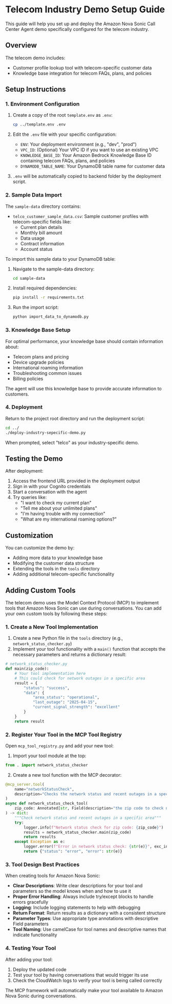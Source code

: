 # Telecom Industry Demo Setup Guide

This guide will help you set up and deploy the Amazon Nova Sonic Call Center Agent demo specifically configured for the telecom industry.

## Overview

The telecom demo includes:
- Customer profile lookup tool with telecom-specific customer data
- Knowledge base integration for telecom FAQs, plans, and policies

## Setup Instructions

### 1. Environment Configuration

1. Create a copy of the root `template.env` as `.env`:
   ```bash
   cp ../template.env .env
   ```

2. Edit the `.env` file with your specific configuration:
   - `ENV`: Your deployment environment (e.g., "dev", "prod")
   - `VPC_ID`: (Optional) Your VPC ID if you want to use an existing VPC
   - `KNOWLEDGE_BASE_ID`: Your Amazon Bedrock Knowledge Base ID containing telecom FAQs, plans, and policies
   - `DYNAMODB_TABLE_NAME`: Your DynamoDB table name for customer data

3. `.env` will be automatically copied to backend folder by the deployment script.


### 2. Sample Data Import

The `sample-data` directory contains:
- `telco_customer_sample_data.csv`: Sample customer profiles with telecom-specific fields like:
  - Current plan details
  - Monthly bill amount
  - Data usage
  - Contract information
  - Account status
  
To import this sample data to your DynamoDB table:

1. Navigate to the sample-data directory:
   ```bash
   cd sample-data
   ```

2. Install required dependencies:
   ```bash
   pip install -r requirements.txt
   ```

3. Run the import script:
   ```bash
   python import_data_to_dynamodb.py
   ```

### 3. Knowledge Base Setup

For optimal performance, your knowledge base should contain information about:
- Telecom plans and pricing
- Device upgrade policies
- International roaming information
- Troubleshooting common issues
- Billing policies

The agent will use this knowledge base to provide accurate information to customers.

### 4. Deployment

Return to the project root directory and run the deployment script:
```bash
cd ../
./deploy-industry-sepecific-demo.py
```

When prompted, select "telco" as your industry-specific demo.

## Testing the Demo

After deployment:
1. Access the frontend URL provided in the deployment output
2. Sign in with your Cognito credentials
3. Start a conversation with the agent
4. Try queries like:
   - "I want to check my current plan"
   - "Tell me about your unlimited plans"
   - "I'm having trouble with my connection"
   - "What are my international roaming options?"

## Customization

You can customize the demo by:
- Adding more data to your knowledge base
- Modifying the customer data structure
- Extending the tools in the `tools` directory
- Adding additional telecom-specific functionality

## Adding Custom Tools

The telecom demo uses the Model Context Protocol (MCP) to implement tools that Amazon Nova Sonic can use during conversations. You can add your own custom tools by following these steps:

### 1. Create a New Tool Implementation

1. Create a new Python file in the `tools` directory (e.g., `network_status_checker.py`)
2. Implement your tool functionality with a `main()` function that accepts the necessary parameters and returns a dictionary result:

```python
# network_status_checker.py
def main(zip_code):
    # Your tool implementation here
    # This could check for network outages in a specific area
    result = {
        "status": "success",
        "data": {
            "area_status": "operational",
            "last_outage": "2025-04-15",
            "current_signal_strength": "excellent"
        }
    }
    return result
```

### 2. Register Your Tool in the MCP Tool Registry

Open `mcp_tool_registry.py` and add your new tool:

1. Import your tool module at the top:
```python
from . import network_status_checker
```

2. Create a new tool function with the MCP decorator:
```python
@mcp_server.tool(
    name="networkStatusCheck",
    description="Checks the network status and recent outages in a specific area by zip code"
)
async def network_status_check_tool(
    zip_code: Annotated[str, Field(description="the zip code to check network status for")]
) -> dict:
    """Check network status and recent outages in a specific area"""
    try:
        logger.info(f"Network status check for zip code: {zip_code}")
        results = network_status_checker.main(zip_code)
        return results
    except Exception as e:
        logger.error(f"Error in network status check: {str(e)}", exc_info=True)
        return {"status": "error", "error": str(e)}
```

### 3. Tool Design Best Practices

When creating tools for Amazon Nova Sonic:

- **Clear Descriptions**: Write clear descriptions for your tool and parameters so the model knows when and how to use it
- **Proper Error Handling**: Always include try/except blocks to handle errors gracefully
- **Logging**: Include logging statements to help with debugging
- **Return Format**: Return results as a dictionary with a consistent structure
- **Parameter Types**: Use appropriate type annotations with descriptive Field parameters
- **Tool Naming**: Use camelCase for tool names and descriptive names that indicate functionality

### 4. Testing Your Tool

After adding your tool:

1. Deploy the updated code
2. Test your tool by having conversations that would trigger its use
3. Check the CloudWatch logs to verify your tool is being called correctly

The MCP framework will automatically make your tool available to Amazon Nova Sonic during conversations.
